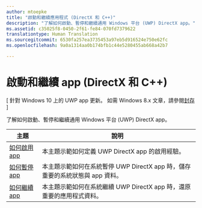 ```yaml
---
author: mtoepke
title: "啟動和繼續應用程式 (DirectX 和 C++)"
description: "了解如何啟動、暫停和繼續通用 Windows 平台 (UWP) DirectX app。"
ms.assetid: c35025f8-0450-2f61-fe84-070fd7379622
translationtype: Human Translation
ms.sourcegitcommit: 6530fa257ea3735453a97eb5d916524e750e62fc
ms.openlocfilehash: 9a0a1314aa0b174bfb1c44e5280455ab668a42b7

---
```


# 啟動和繼續 app (DirectX 和 C++)


\[ 針對 Windows 10 上的 UWP app 更新。 如需 Windows 8.x 文章，請參閱[封存](http://go.microsoft.com/fwlink/p/?linkid=619132) \]

了解如何啟動、暫停和繼續通用 Windows 平台 (UWP) DirectX app。

| 主題 | 說明 |
|---------------------------------------------------------------------|-----------------------------------------------------------------------------------------------------------------|
| [如何啟用 app](how-to-activate-an-app-directx-and-cpp.md) | 本主題示範如何定義 UWP DirectX app 的啟用經驗。 |
| [如何暫停 app](how-to-suspend-an-app-directx-and-cpp.md) | 本主題示範如何在系統暫停 UWP DirectX app 時，儲存重要的系統狀態與 app 資料。 |
| [如何繼續 app](how-to-resume-an-app-directx-and-cpp.md) | 本主題示範如何在系統繼續 UWP DirectX app 時，還原重要的應用程式資料。 |
 

 

 







<!--HONumber=Aug16_HO3-->


